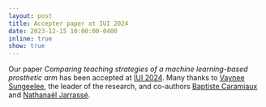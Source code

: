 ```yaml
---
layout: post
title: Accepter paper at IUI 2024
date: 2023-12-15 10:00:00-0400
inline: true
show: true
---
```


Our paper *Comparing teaching strategies of a machine learning-based prosthetic arm* has been accepted at [IUI 2024](https://iui.acm.org/2024/). Many thanks to [Vaynee Sungeelee](https://hci.isir.upmc.fr/people/vaynee-sungeelee/), the leader of the research, and co-authors [Baptiste Caramiaux](https://baptistecaramiaux.com/) and [Nathanaël Jarrassé](https://www.n-jarrasse.fr/).